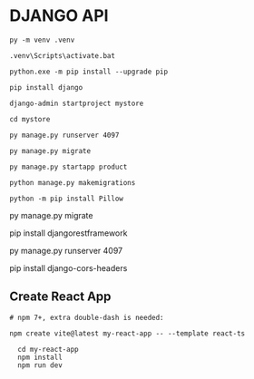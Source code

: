 # DJANGO API
```
py -m venv .venv

.venv\Scripts\activate.bat

python.exe -m pip install --upgrade pip

pip install django

django-admin startproject mystore

cd mystore

py manage.py runserver 4097

py manage.py migrate

py manage.py startapp product

python manage.py makemigrations

python -m pip install Pillow
```
 py manage.py migrate

 pip install djangorestframework

 py manage.py runserver 4097

 pip install django-cors-headers


 ## Create React App
```
# npm 7+, extra double-dash is needed:

npm create vite@latest my-react-app -- --template react-ts

  cd my-react-app
  npm install
  npm run dev
```